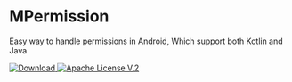 # MPermission
Easy way to handle permissions in Android, Which support both Kotlin and Java


[ ![Download](https://api.bintray.com/packages/rmkrishna/rmkrishna/MPermission/images/download.svg?version=0.0.1) ](https://bintray.com/rmkrishna/rmkrishna/MPermission/0.0.1/link) [![Apache License V.2](https://img.shields.io/badge/license-Apache%20V.2-blue.svg)](https://github.com/rmkrishna/MLog-Kotlin/blob/master/LICENSE)
